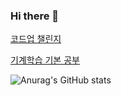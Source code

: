 ### Hi there 👋


<a href="https://github.com/CodeUp100Challenge/CodeUp100_Challenge">코드업 챌린지</a><p>
<a href="https://github.com/pwjdgus/ML-DL">기계학습 기본 공부</a><p>

![Anurag's GitHub stats](https://github-readme-stats.vercel.app/api?username=pwjdgus&show_icons=true&theme=onedark&include_all_commits=true*show_owner=true) <p>
